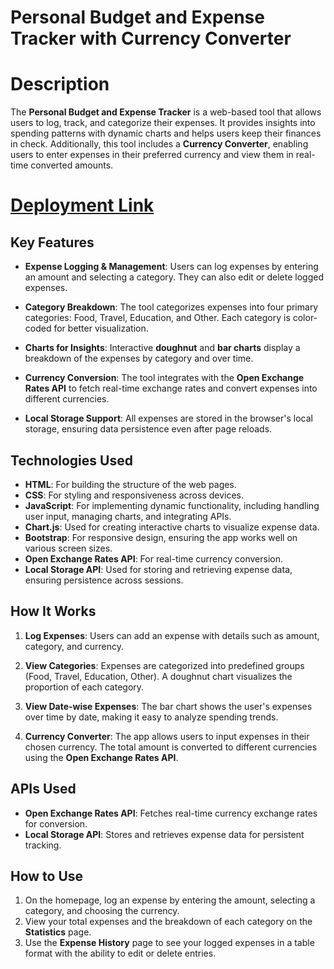 # Personal Budget and Expense Tracker with Currency Converter

# Description

The **Personal Budget and Expense Tracker** is a web-based tool that allows users to log, track, and categorize their expenses. It provides insights into spending patterns with dynamic charts and helps users keep their finances in check. Additionally, this tool includes a **Currency Converter**, enabling users to enter expenses in their preferred currency and view them in real-time converted amounts.

# [Deployment Link](https://anushika06.github.io/Expense_Tracker/)

## Key Features

- **Expense Logging & Management**: Users can log expenses by entering an amount and selecting a category. They can also edit or delete logged expenses.
  
- **Category Breakdown**: The tool categorizes expenses into four primary categories: Food, Travel, Education, and Other. Each category is color-coded for better visualization.

- **Charts for Insights**: Interactive **doughnut** and **bar charts** display a breakdown of the expenses by category and over time.

- **Currency Conversion**: The tool integrates with the **Open Exchange Rates API** to fetch real-time exchange rates and convert expenses into different currencies.

- **Local Storage Support**: All expenses are stored in the browser's local storage, ensuring data persistence even after page reloads.

## Technologies Used

- **HTML**: For building the structure of the web pages.
- **CSS**: For styling and responsiveness across devices.
- **JavaScript**: For implementing dynamic functionality, including handling user input, managing charts, and integrating APIs.
- **Chart.js**: Used for creating interactive charts to visualize expense data.
- **Bootstrap**: For responsive design, ensuring the app works well on various screen sizes.
- **Open Exchange Rates API**: For real-time currency conversion.
- **Local Storage API**: Used for storing and retrieving expense data, ensuring persistence across sessions.

## How It Works

1. **Log Expenses**: Users can add an expense with details such as amount, category, and currency.
   
2. **View Categories**: Expenses are categorized into predefined groups (Food, Travel, Education, Other). A doughnut chart visualizes the proportion of each category.

3. **View Date-wise Expenses**: The bar chart shows the user's expenses over time by date, making it easy to analyze spending trends.

4. **Currency Converter**: The app allows users to input expenses in their chosen currency. The total amount is converted to different currencies using the **Open Exchange Rates API**.


## APIs Used

- **Open Exchange Rates API**: Fetches real-time currency exchange rates for conversion.
- **Local Storage API**: Stores and retrieves expense data for persistent tracking.

## How to Use

1. On the homepage, log an expense by entering the amount, selecting a category, and choosing the currency.
2. View your total expenses and the breakdown of each category on the **Statistics** page.
3. Use the **Expense History** page to see your logged expenses in a table format with the ability to edit or delete entries.
